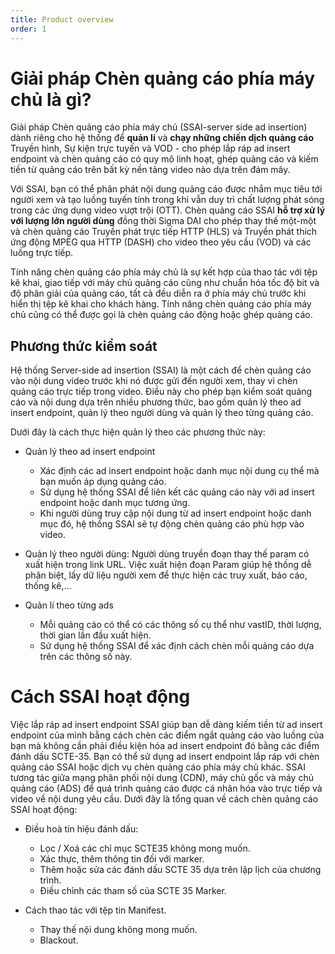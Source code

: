 ```yaml
---
title: Product overview
order: 1
---
```


# Giải pháp Chèn quảng cáo phía máy chủ là gì?
Giải pháp Chèn quảng cáo phía máy chủ (SSAI-server side ad insertion) dành riêng cho hệ thống để **quản lí** và **chạy những chiến dịch quảng cáo** Truyền hình, Sự kiện trực tuyến và VOD - cho phép lắp ráp ad insert endpoint và chèn quảng cáo có quy mô linh hoạt, ghép quảng cáo và kiếm tiền từ quảng cáo trên bất kỳ nền tảng video nào dựa trên đám mây. 

Với SSAI, bạn có thể phân phát nội dung quảng cáo được nhắm mục tiêu tới người xem và tạo luồng tuyến tính trong khi vẫn duy trì chất lượng phát sóng trong các ứng dụng video vượt trội (OTT). Chèn quảng cáo SSAI **hỗ trợ xử lý với lượng lớn người dùng** đồng thời Sigma DAI cho phép thay thế một-một và chèn quảng cáo Truyền phát trực tiếp HTTP (HLS) và Truyền phát thích ứng động MPEG qua HTTP (DASH) cho video theo yêu cầu (VOD) và các luồng trực tiếp.

Tính năng chèn quảng cáo phía máy chủ là sự kết hợp của thao tác với tệp kê khai, giao tiếp với máy chủ quảng cáo cũng như chuẩn hóa tốc độ bit và độ phân giải của quảng cáo, tất cả đều diễn ra ở phía máy chủ trước khi hiển thị tệp kê khai cho khách hàng. Tính năng chèn quảng cáo phía máy chủ cũng có thể được gọi là chèn quảng cáo động hoặc ghép quảng cáo.

## Phương thức kiểm soát

Hệ thống Server-side ad insertion (SSAI) là một cách để chèn quảng cáo vào nội dung video trước khi nó được gửi đến người xem, thay vì chèn quảng cáo trực tiếp trong video. Điều này cho phép bạn kiểm soát quảng cáo và nội dung dựa trên nhiều phương thức, bao gồm quản lý theo ad insert endpoint, quản lý theo người dùng và quản lý theo từng quảng cáo.

Dưới đây là cách thực hiện quản lý theo các phương thức này:

* Quản lý theo ad insert endpoint 

    * Xác định các ad insert endpoint hoặc danh mục nội dung cụ thể mà bạn muốn áp dụng quảng cáo.
    * Sử dụng hệ thống SSAI để liên kết các quảng cáo này với ad insert endpoint hoặc danh mục tương ứng.
    * Khi người dùng truy cập nội dung từ ad insert endpoint hoặc danh mục đó, hệ thống SSAI sẽ tự động chèn quảng cáo phù hợp vào video.

* Quản lý theo người dùng: Người dùng truyền đoạn thay thế param có xuất hiện trong link URL. Việc xuất hiện đoạn Param giúp hệ thống dễ phân biệt, lấy dữ liệu người xem để thực hiện các truy xuất, báo cáo, thống kê,…

* Quản lí theo từng ads
    * Mỗi quảng cáo có thể có các thông số cụ thể như vastID, thời lượng, thời gian lần đầu xuất hiện.
    * Sử dụng hệ thống SSAI để xác định cách chèn mỗi quảng cáo dựa trên các thông số này.

# Cách SSAI hoạt động

Việc lắp ráp ad insert endpoint SSAI giúp bạn dễ dàng kiếm tiền từ ad insert endpoint của mình bằng cách chèn các điểm ngắt quảng cáo vào luồng của bạn mà không cần phải điều kiện hóa ad insert endpoint đó bằng các điểm đánh dấu SCTE-35. Bạn có thể sử dụng ad insert endpoint lắp ráp với chèn quảng cáo SSAI hoặc dịch vụ chèn quảng cáo phía máy chủ khác.
SSAI tương tác giữa mạng phân phối nội dung (CDN), máy chủ gốc và máy chủ quảng cáo (ADS) để quá trình quảng cáo được cá nhân hóa vào trực tiếp và video về nội dung yêu cầu. Dưới đây là tổng quan về cách chèn quảng cáo SSAI hoạt động:

* Điều hoà tín hiệu đánh dấu:
    * Lọc / Xoá các chỉ mục SCTE35 không mong muốn.
    * Xác thực, thêm thông tin đối với marker.
    * Thêm hoặc sửa các đánh dấu SCTE 35 dựa trên lập lịch của chương trình.
    * Điều chỉnh các tham số của SCTE 35 Marker.
    
* Cách thao tác với tệp tin Manifest.
    * Thay thế nội dung không mong muốn.
    * Blackout.